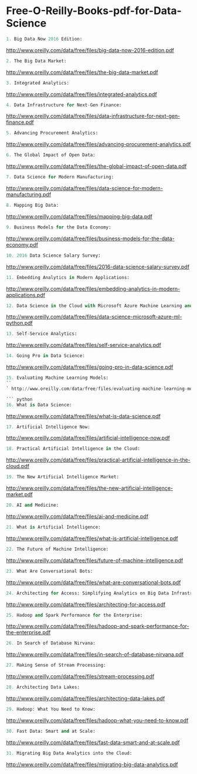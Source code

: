 # Free-O-Reilly-Books-pdf-for-Data-Science

``` python 
1. Big Data Now 2016 Edition: 
``` 
http://www.oreilly.com/data/free/files/big-data-now-2016-edition.pdf

``` python
2. The Big Data Market:
```
http://www.oreilly.com/data/free/files/the-big-data-market.pdf

``` python
3. Integrated Analytics:
```
http://www.oreilly.com/data/free/files/integrated-analytics.pdf

``` python
4. Data Infrastructure for Next-Gen Finance:
```
http://www.oreilly.com/data/free/files/data-infrastructure-for-next-gen-finance.pdf

``` python
5. Advancing Procurement Analytics:
```
http://www.oreilly.com/data/free/files/advancing-procurement-analytics.pdf

``` python
6. The Global Impact of Open Data:
```
http://www.oreilly.com/data/free/files/the-global-impact-of-open-data.pdf

``` python
7. Data Science for Modern Manufacturing:
```
http://www.oreilly.com/data/free/files/data-science-for-modern-manufacturing.pdf

``` python
8. Mapping Big Data:
```
http://www.oreilly.com/data/free/files/mapping-big-data.pdf

``` python
9. Business Models for the Data Economy:
```
http://www.oreilly.com/data/free/files/business-models-for-the-data-economy.pdf

``` python
10. 2016 Data Science Salary Survey:
```
http://www.oreilly.com/data/free/files/2016-data-science-salary-survey.pdf


``` python
11. Embedding Analytics in Modern Applications:
```
http://www.oreilly.com/data/free/files/embedding-analytics-in-modern-applications.pdf

``` python
12. Data Science in the Cloud with Microsoft Azure Machine Learning and Python:
```
http://www.oreilly.com/data/free/files/data-science-microsoft-azure-ml-python.pdf

``` python
13. Self-Service Analytics:
```
http://www.oreilly.com/data/free/files/self-service-analytics.pdf

``` python
14. Going Pro in Data Science:
```
http://www.oreilly.com/data/free/files/going-pro-in-data-science.pdf

``` python
15. Evaluating Machine Learning Models:
``
` http://www.oreilly.com/data/free/files/evaluating-machine-learning-models.pdf

``` python
16. What is Data Science:
```
http://www.oreilly.com/data/free/files/what-is-data-science.pdf

``` python
17. Artificial Intelligence Now:
```
http://www.oreilly.com/data/free/files/artificial-intelligence-now.pdf

``` python
18. Practical Artificial Intelligence in the Cloud:
```
http://www.oreilly.com/data/free/files/practical-artificial-intelligence-in-the-cloud.pdf

``` python
19. The New Artificial Intelligence Market:
```
http://www.oreilly.com/data/free/files/the-new-artificial-intelligence-market.pdf

``` python
20. AI and Medicine:
```
http://www.oreilly.com/data/free/files/ai-and-medicine.pdf

``` python
21. What is Artificial Intelligence:
```
http://www.oreilly.com/data/free/files/what-is-artificial-intelligence.pdf

``` python
22. The Future of Machine Intelligence:
```
http://www.oreilly.com/data/free/files/future-of-machine-intelligence.pdf

``` python
23. What Are Conversational Bots:
```
http://www.oreilly.com/data/free/files/what-are-conversational-bots.pdf

``` python
24. Architecting for Access: Simplifying Analytics on Big Data Infrastructure:
```
http://www.oreilly.com/data/free/files/architecting-for-access.pdf

``` python
25. Hadoop and Spark Performance for the Enterprise:
```
http://www.oreilly.com/data/free/files/hadoop-and-spark-performance-for-the-enterprise.pdf

``` python
26. In Search of Database Nirvana:
```
http://www.oreilly.com/data/free/files/in-search-of-database-nirvana.pdf

``` python
27. Making Sense of Stream Processing:
```
http://www.oreilly.com/data/free/files/stream-processing.pdf

``` python
28. Architecting Data Lakes:
```
http://www.oreilly.com/data/free/files/architecting-data-lakes.pdf

``` python
29. Hadoop: What You Need to Know:
```
http://www.oreilly.com/data/free/files/hadoop-what-you-need-to-know.pdf

``` python
30. Fast Data: Smart and at Scale:
```
http://www.oreilly.com/data/free/files/fast-data-smart-and-at-scale.pdf

``` python
31. Migrating Big Data Analytics into the Cloud:
```
http://www.oreilly.com/data/free/files/migrating-big-data-analytics.pdf

